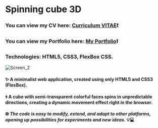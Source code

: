 # Spinning cube 3D #
### You can view my CV here: [Curriculum VITAE](https://zorger27.github.io)❗️ ###
### You can view my Portfolio here: [My Portfolio](https://Zorin.Expert)❗️ ###
### Technologies: HTML5, CSS3, FlexBox CSS. ###
![Screen_2](https://user-images.githubusercontent.com/30940416/166318613-d49b520c-53f8-4c0b-a76a-51d5a0e1b66a.gif)

#### ✨ A minimalist web application, created using only HTML5 and CSS3 (FlexBox). ####
#### 🌀 A cube with semi-transparent colorful faces spins in unpredictable directions, creating a dynamic movement effect right in the browser. ####
#### 🌐 *The code is easy to modify, extend, and adapt to other platforms, opening up possibilities for experiments and new ideas.* 💡💻 ####